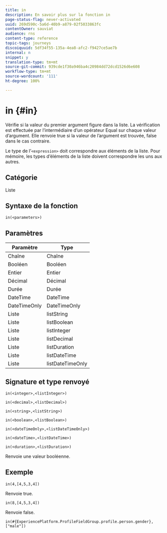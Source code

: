 ```yaml
---
title: in
description: En savoir plus sur la fonction in
page-status-flag: never-activated
uuid: 269d590c-5a6d-40b9-a879-02f5033863fc
contentOwner: sauviat
audience: rns
content-type: reference
topic-tags: journeys
discoiquuid: 5df34f55-135a-4ea8-afc2-f9427ce5ae7b
internal: n
snippet: y
translation-type: tm+mt
source-git-commit: 939cde1f30a946ba4c20984dd72dcd1526d6e608
workflow-type: tm+mt
source-wordcount: '111'
ht-degree: 100%

---
```



# in {#in}

Vérifie si la valeur du premier argument figure dans la liste. La vérification est effectuée par l’intermédiaire d’un opérateur Equal sur chaque valeur d’argument. Elle renvoie true si la valeur de l’argument est trouvée, false dans le cas contraire.

Le type de l’`<expression>` doit correspondre aux éléments de la liste. Pour mémoire, les types d’éléments de la liste doivent correspondre les uns aux autres.

## Catégorie

Liste

## Syntaxe de la fonction

`in(<parameters>)`

## Paramètres

| Paramètre | Type |
|-----------|------------------|
| Chaîne | Chaîne |
| Booléen | Booléen |
| Entier | Entier |
| Décimal | Décimal |
| Durée | Durée |
| DateTime | DateTime |
| DateTimeOnly | DateTimeOnly |
| Liste | listString |
| Liste | listBoolean |
| Liste | listInteger |
| Liste | listDecimal |
| Liste | listDuration |
| Liste | listDateTime |
| Liste | listDateTimeOnly |

## Signature et type renvoyé

`in(<integer>,<listInteger>)`

`in(<decimal>,<listDecimal>)`

`in(<string>,<listString>)`

`in(<boolean>,<listBoolean>)`

`in(<dateTimeOnly>,<listDateTimeOnly>)`

`in(<dateTime>,<listDateTime>)`

`in(<duration>,<listDuration>)`

Renvoie une valeur booléenne.

## Exemple

`in(4,[4,5,3,4])`

Renvoie true.

`in(8,[4,5,3,4])`

Renvoie false.

`in(#{ExperiencePlatform.ProfileFieldGroup.profile.person.gender}, ["male"])`
